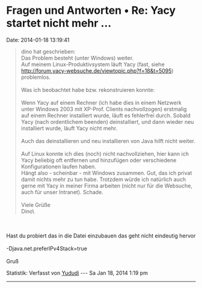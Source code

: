 Fragen und Antworten • Re: Yacy startet nicht mehr \...
=======================================================

Date: 2014-01-18 13:19:41

> <div>
>
> dino hat geschrieben:\
> Das Problem besteht (unter Windows) weiter.\
> Auf meinem Linux-Produktivsystem läuft Yacy (fast, siehe
> <http://forum.yacy-websuche.de/viewtopic.php?f=18&t=5095>)
> problemlos.\
> \
> Was ich beobachtet habe bzw. rekonstruieren konnte:\
> \
> Wenn Yacy auf einem Rechner (ich habe dies in einem Netzwerk unter
> Windows 2003 mit XP-Prof. Clients nachvollzogen) erstmalig auf einem
> Rechner installiert wurde, läuft es fehlerfrei durch. Sobald Yacy
> (nach ordentlichem beenden) deinstalliert, und dann wieder neu
> installiert wurde, läuft Yacy nicht mehr.\
> \
> Auch das deinstallieren und neu installieren von Java hilft nicht
> weiter.\
> \
> Auf Linux konnte ich dies (noch) nicht nachvollziehen, hier kann ich
> Yacy beliebig oft entfernen und hinzufügen oder verschiedene
> Konfigurationen laufen haben.\
> Hängt also - scheinbar - mit Windows zusammen. Gut, das ich privat
> damit nichts mehr zu tun habe. Trotzdem würde ich natürlich auch gerne
> mit Yacy in meiner Firma arbeiten (nicht nur für die Websuche, auch
> für unser Intranet). Schade.\
> \
> Viele Grüße\
> Dino\
>
> </div>

\
\
Hast du probiert das in die Datei einzubauen das geht nicht eindeutig
hervor\
\
-Djava.net.preferIPv4Stack=true\
\
Gruß

Statistik: Verfasst von
[Yududi](http://forum.yacy-websuche.de/memberlist.php?mode=viewprofile&u=9077)
--- Sa Jan 18, 2014 1:19 pm

------------------------------------------------------------------------
